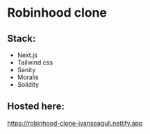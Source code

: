 # Robinhood clone

## Stack:

- Next.js
- Tailwind css
- Sanity
- Moralis
- Solidity

## Hosted here:

https://robinhood-clone-ivanseagull.netlify.app
